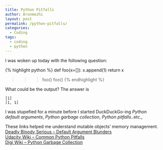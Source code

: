 ```yaml
---
title: Python Pitfalls
author: Arunmozhi
layout: post
permalink: /python-pitfalls/
categories:
  - Coding
tags:
  - coding
  - python
---
```

I was woken up today with the following question:

{% highlight python %}
def foo(x=[]):
    x.append(1)
    return x

>>> foo()
>>> foo()
{% endhighlight %}

What could be the output? The answer is  

    [1]
    [1, 1]

I was stupefied for a minute before I started DuckDuckGo-ing *Python default arguments*, *Python garbage collection*, *Python pitfalls*..etc.,

These links helped me understand mutable objects&#8217; memory management.  
[Deadly Bloody Serious &#8211; Default Argument Blunders][1]  
[Udacity Wiki &#8211; Common Python Pitfalls][2]  
[Digi Wiki &#8211; Python Garbage Collection][3]

 [1]: http://www.deadlybloodyserious.com/2008/05/default-argument-blunders/
 [2]: https://www.udacity.com/wiki/common-python-pitfalls
 [3]: http://www.digi.com/wiki/developer/index.php/Python_Garbage_Collection
